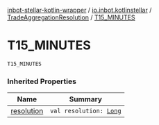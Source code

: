 [inbot-stellar-kotlin-wrapper](../../index.md) / [io.inbot.kotlinstellar](../index.md) / [TradeAggregationResolution](index.md) / [T15_MINUTES](./-t15_-m-i-n-u-t-e-s.md)

# T15_MINUTES

`T15_MINUTES`

### Inherited Properties

| Name | Summary |
|---|---|
| [resolution](resolution.md) | `val resolution: `[`Long`](https://kotlinlang.org/api/latest/jvm/stdlib/kotlin/-long/index.html) |
